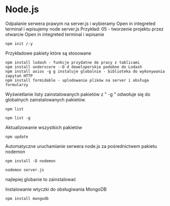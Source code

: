 # Node.js

Odpalanie serwera prawym na server.js i wybieramy Open in integreted terminal i wpisujemy node server.js
Przykład:
05 - tworzenie projektu przez otwarcie Open in integreted terminal i wpisanie 
```
npm init /-y
```
Przykładowe pakiety które są stosowane
```
npm install lodash - funkcje przydatne do pracy z tablicami 
npm install underscore --D d deweloperskie podobne do Lodash
npm install axios -g g instaluje globalnie - biblioteka do wykonywania zapytań HTTP
npm install formidable - uplodowanie plików na server i obsługa formularzy
```
Wyświetlanie listy zainstalowanych pakietów z " -g " odwołuje się do globalnych zainstalowanych pakietów.
```
npm list

npm list -g
```
Aktualizowanie wszystkich pakietów
```
npm update 
```
Automatyczne uruchamianie serwera node.js za pośrednictwem pakietu nodemon
```
npm install -D nodemon

nodemon server.js
```
najlepiej globanie to zainstalować

Instalowanie wtyczki do obsługiwania MongoDB
```
npm install mongodb
```